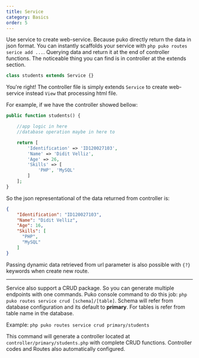 ```yaml
---
title: Service
category: Basics
order: 5
---
```


Use service to create web-service. Because puko directly return the data in json format.
You can instantly scaffolds your service with `php puko routes serice add ...`.
Querying data and return it at the end of controller functions. 
The noticeable thing you can find is in controller at the extends section.

```php
class students extends Service {}
```

You're right! The controller file is simply extends `Service` to create web-service instead `View` that processing html file.

For example, if we have the controller showed bellow:

```php
public function students() {

    //app logic in here
    //database operation maybe in here to

    return [
        'Identification' => 'ID120027103',
        'Name' => 'Didit Velliz',
        'Age' => 26,
        'Skills' => [
            'PHP', 'MySQL'
        ]
    ];
}
```

So the json representational of the data returned from controller is:

```json
{
    "Identification": "ID120027103",
    "Name": "Didit Velliz",
    "Age": 16,
    "Skills": [
      "PHP",
      "MySQL"
    ]
}
```

Passing dynamic data retrieved from url parameter is also possible with `{?}` keywords when create new route.

---

Service also support a CRUD package. So you can generate multiple endpoints with one commands.
Puko console command to do this job: `php puko routes service crud [schema]/[table]`.
Schema will refer from database configuration and its default to **primary**.
For tables is refer from table name in the database.

Example: `php puko routes service crud primary/students`

This command will generate a controller located at `controller/primary/students.php`
with complete CRUD functions. Controller codes and Routes also automatically configured.
